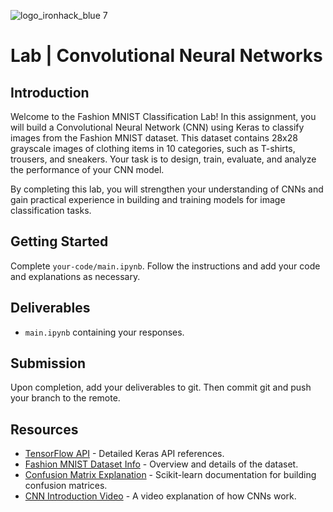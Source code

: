 ![logo_ironhack_blue 7](https://user-images.githubusercontent.com/23629340/40541063-a07a0a8a-601a-11e8-91b5-2f13e4e6b441.png)

# Lab | Convolutional Neural Networks

## Introduction

Welcome to the Fashion MNIST Classification Lab! In this assignment, you will build a Convolutional Neural Network (CNN) using Keras to classify images from the Fashion MNIST dataset. This dataset contains 28x28 grayscale images of clothing items in 10 categories, such as T-shirts, trousers, and sneakers. Your task is to design, train, evaluate, and analyze the performance of your CNN model.

By completing this lab, you will strengthen your understanding of CNNs and gain practical experience in building and training models for image classification tasks.

## Getting Started

Complete `your-code/main.ipynb`. Follow the instructions and add your code and explanations as necessary.

## Deliverables

- `main.ipynb` containing your responses.

## Submission

Upon completion, add your deliverables to git. Then commit git and push your branch to the remote.

## Resources
- [TensorFlow API](https://www.tensorflow.org/guide/keras) - Detailed Keras API references.
- [Fashion MNIST Dataset Info](https://github.com/zalandoresearch/fashion-mnist) - Overview and details of the dataset.
- [Confusion Matrix Explanation](https://scikit-learn.org/1.5/auto_examples/model_selection/plot_confusion_matrix.html) - Scikit-learn documentation for building confusion matrices.
- [CNN Introduction Video](https://www.youtube.com/watch?v=YRhxdVk_sIs) - A video explanation of how CNNs work.
